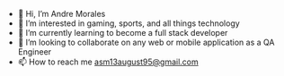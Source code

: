 - 👋 Hi, I’m Andre Morales
- 👀 I’m interested in gaming, sports, and all things technology
- 🌱 I’m currently learning to become a full stack developer
- 💞️ I’m looking to collaborate on any web or mobile application as a QA Engineer
- 📫 How to reach me asm13august95@gmail.com

<!---
dremo1995/dremo1995 is a ✨ special ✨ repository because its `README.md` (this file) appears on your GitHub profile.
You can click the Preview link to take a look at your changes.
--->

